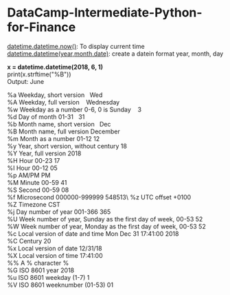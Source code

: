 # DataCamp-Intermediate-Python-for-Finance
[datetime.datetime.now()](https://github.com/GeetikaSh/DataCamp-Intermediate-Python-for-Finance/blob/main/Creating%20Datetimes%20For%20dates): To display current time\
[datetime.datetime(year,month,date)](https://github.com/GeetikaSh/DataCamp-Intermediate-Python-for-Finance/blob/main/Creating%20Datetimes%20For%20dates): create a datein format year, month, day

**x = datetime.datetime(2018, 6, 1)**\
print(x.strftime("%B"))\
Output: June

%a	Weekday, short version	            &nbsp;  Wed	                 \
%A	Weekday, full version	          &nbsp;&nbsp;      Wednesday	\
%w	Weekday as a number 0-6, 0 is Sunday	&nbsp;&nbsp;&nbsp;3	\
%d	Day of month 01-31	                 &nbsp; 31\
%b	Month name, short version	        &nbsp;   Dec \
%B	Month name, full version	            December\
%m	Month as a number 01-12             	12	\
%y	Year, short version, without century	18	\
%Y	Year, full version	                  2018	\
%H	Hour 00-23	                          17	\
%I	Hour 00-12	                          05	\
%p	AM/PM	                                PM	\
%M	Minute 00-59	                        41	\
%S	Second 00-59	                        08	\
%f	Microsecond 000000-999999	            548513\	
%z	UTC offset	                          +0100	\
%Z	Timezone	                            CST	\
%j	Day number of year 001-366	          365	\
%U	Week number of year, Sunday as the first day of week, 00-53	52	\
%W	Week number of year, Monday as the first day of week, 00-53	52	\
%c	Local version of date and time	Mon Dec 31            17:41:00 2018	\
%C	Century	                                              20	\
%x	Local version of date	                                12/31/18	\
%X	Local version of time	                                17:41:00	\
%%	A % character	%	\
%G	ISO 8601 year	                                        2018	\
%u	ISO 8601 weekday (1-7)	                              1	\
%V	ISO 8601 weeknumber (01-53)                         	01
